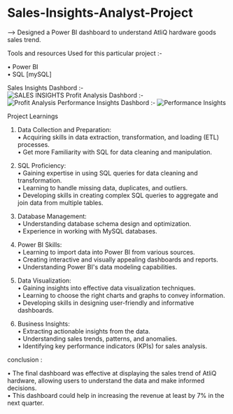 # Sales-Insights-Analyst-Project

--> Designed a Power BI dashboard to understand AtliQ hardware goods sales trend.  

Tools and resources Used for this particular project :-  

• Power BI  
• SQL [mySQL]  

Sales Insights Dashbord :-  
![SALES INSIGHTS](https://github.com/parthivbhayani/Sales-Insights-Analyst-Project/assets/124236103/3d57c420-25d6-45b0-b8ce-4868df27b767)
Profit Analysis Dashbord :-  
![Profit Analysis](https://github.com/parthivbhayani/Sales-Insights-Analyst-Project/assets/124236103/a8468444-e7f1-4b9f-9450-793bb199e729)
Performance Insights Dashbord :-
![Performance Insights](https://github.com/parthivbhayani/Sales-Insights-Analyst-Project/assets/124236103/59fc26eb-c594-41f7-8aa6-8a1207e23c3e)

Project Learnings  

1. Data Collection and Preparation:  
  • Acquiring skills in data extraction, transformation, and loading (ETL) processes.  
  • Get more Familiarity with SQL for data cleaning and manipulation.  

2. SQL Proficiency:  
  • Gaining expertise in using SQL queries for data cleaning and transformation.  
  • Learning to handle missing data, duplicates, and outliers.  
  • Developing skills in creating complex SQL queries to aggregate and join data from multiple tables.  

3. Database Management:  
  • Understanding database schema design and optimization.  
  • Experience in working with MySQL databases.  

4. Power BI Skills:  
  • Learning to import data into Power BI from various sources.  
  • Creating interactive and visually appealing dashboards and reports.  
  • Understanding Power BI's data modeling capabilities.  

5. Data Visualization:  
  • Gaining insights into effective data visualization techniques.  
  • Learning to choose the right charts and graphs to convey information.  
  • Developing skills in designing user-friendly and informative dashboards.  

6. Business Insights:  
  • Extracting actionable insights from the data.  
  • Understanding sales trends, patterns, and anomalies.  
  • Identifying key performance indicators (KPIs) for sales analysis.  


conclusion :

  •	The final dashboard was effective at displaying the sales trend of AtliQ hardware, allowing users to understand the data and make informed decisions.  
  •	This dashboard could help in increasing the revenue at least by 7% in the next quarter.  
